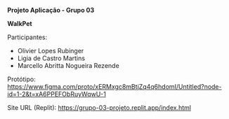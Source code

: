 **Projeto Aplicação - Grupo 03**

**WalkPet**

Participantes:
- Olivier Lopes Rubinger
- Ligia de Castro Martins
- Marcello Abritta Nogueira Rezende

Protótipo: https://www.figma.com/proto/xERMxgc8mBtjZq4q6hdomI/Untitled?node-id=1-2&t=xA6PPEFObRuyWqwU-1

Site URL (Replit): https://grupo-03-projeto.replit.app/index.html
